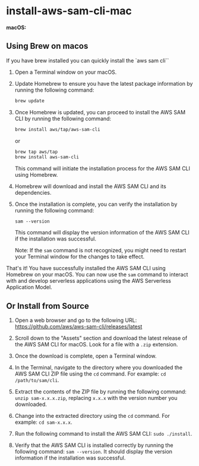 # install-aws-sam-cli-mac

**macOS:**


## Using Brew on macos
If you have brew installed you can quickly install the `aws sam cli``

1. Open a Terminal window on your macOS.

2. Update Homebrew to ensure you have the latest package information by running the following command:

   ```sh
   brew update
   ```

3. Once Homebrew is updated, you can proceed to install the AWS SAM CLI by running the following command:

   ```sh
   brew install aws/tap/aws-sam-cli
   ```

   or

   ```sh
   brew tap aws/tap
   brew install aws-sam-cli
   ```

   This command will initiate the installation process for the AWS SAM CLI using Homebrew.

4. Homebrew will download and install the AWS SAM CLI and its dependencies.

5. Once the installation is complete, you can verify the installation by running the following command:

   ```
   sam --version
   ```

   This command will display the version information of the AWS SAM CLI if the installation was successful.

   Note: If the `sam` command is not recognized, you might need to restart your Terminal window for the changes to take effect.

That's it! You have successfully installed the AWS SAM CLI using Homebrew on your macOS. You can now use the `sam` command to interact with and develop serverless applications using the AWS Serverless Application Model.


## Or Install from Source

1. Open a web browser and go to the following URL: https://github.com/aws/aws-sam-cli/releases/latest

2. Scroll down to the "Assets" section and download the latest release of the AWS SAM CLI for macOS. Look for a file with a `.zip` extension.

3. Once the download is complete, open a Terminal window.

4. In the Terminal, navigate to the directory where you downloaded the AWS SAM CLI ZIP file using the `cd` command. For example: `cd /path/to/sam/cli`.

5. Extract the contents of the ZIP file by running the following command: `unzip sam-x.x.x.zip`, replacing `x.x.x` with the version number you downloaded.

6. Change into the extracted directory using the `cd` command. For example: `cd sam-x.x.x`.

7. Run the following command to install the AWS SAM CLI: `sudo ./install`.

8. Verify that the AWS SAM CLI is installed correctly by running the following command: `sam --version`. It should display the version information if the installation was successful.

